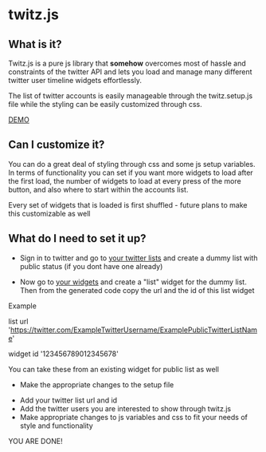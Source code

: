 # twitz.js

## What is it?

Twitz.js is a pure js library that **somehow** overcomes most of hassle and constraints of the twitter API and lets you load and manage many different twitter user timeline widgets effortlessly.

The list of twitter accounts is easily manageable through the twitz.setup.js file while the styling can be easily customized through css.

[DEMO](http://positeam.net/twitz.js/)


## Can I customize it?

You can do a great deal of styling through css and some js setup variables. In terms of functionality you can set if you want more widgets to load after the first load, the number of widgets to load at every press of the more button, and also where to start within the accounts list.

Every set of widgets that is loaded is first shuffled - future plans to make this customizable as well


## What do I need to set it up?

+ Sign in to twitter and go to [your twitter lists](https://twitter.com/lists) and create a dummy list with public status (if you dont have one already)

+ Now go to [your widgets](https://twitter.com/settings/widgets) and create a "list" widget for the dummy list. Then from the generated code copy the url and the id of this list widget

Example

list url 'https://twitter.com/ExampleTwitterUsername/ExamplePublicTwitterListName'

widget id  '123456789012345678'

You can take these from an existing widget for public list as well

+ Make the appropriate changes to the setup file
- Add your twitter list url and id
- Add the twitter users you are interested to show through twitz.js
- Make appropriate changes to js variables and css to fit your needs of style and functionality

YOU ARE DONE!
